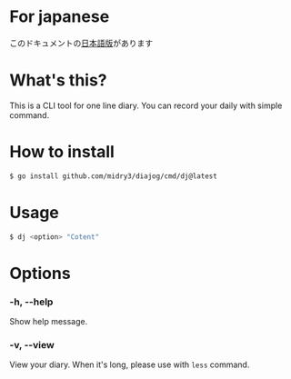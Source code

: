 # For japanese
このドキュメントの[日本語版](README_ja.md)があります

# What's this?
This is a CLI tool for one line diary. You can record your daily with simple command.

# How to install
```sh
$ go install github.com/midry3/diajog/cmd/dj@latest
```

# Usage
```sh
$ dj <option> "Cotent"
```

# Options
### -h, --help
Show help message.

### -v, --view
View your diary.
When it's long, please use with `less` command.
